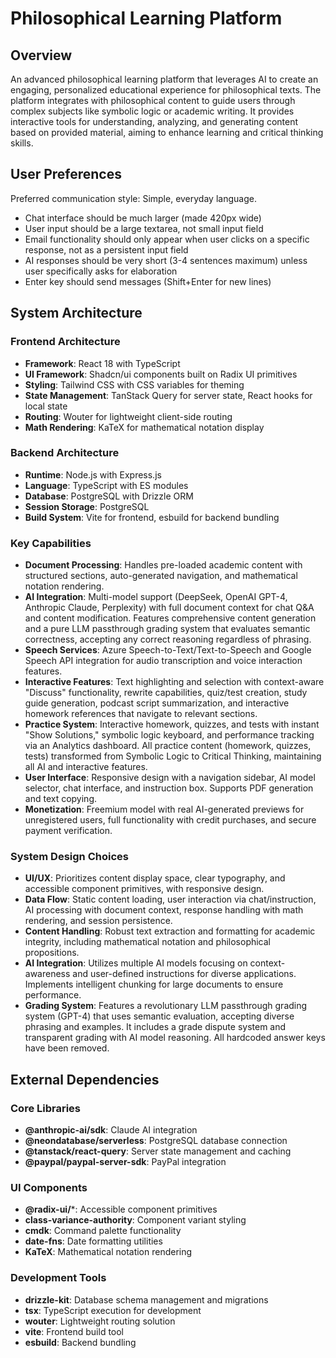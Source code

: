 # Philosophical Learning Platform

## Overview
An advanced philosophical learning platform that leverages AI to create an engaging, personalized educational experience for philosophical texts. The platform integrates with philosophical content to guide users through complex subjects like symbolic logic or academic writing. It provides interactive tools for understanding, analyzing, and generating content based on provided material, aiming to enhance learning and critical thinking skills.

## User Preferences
Preferred communication style: Simple, everyday language.
- Chat interface should be much larger (made 420px wide)
- User input should be a large textarea, not small input field
- Email functionality should only appear when user clicks on a specific response, not as a persistent input field
- AI responses should be very short (3-4 sentences maximum) unless user specifically asks for elaboration
- Enter key should send messages (Shift+Enter for new lines)

## System Architecture

### Frontend Architecture
- **Framework**: React 18 with TypeScript
- **UI Framework**: Shadcn/ui components built on Radix UI primitives
- **Styling**: Tailwind CSS with CSS variables for theming
- **State Management**: TanStack Query for server state, React hooks for local state
- **Routing**: Wouter for lightweight client-side routing
- **Math Rendering**: KaTeX for mathematical notation display

### Backend Architecture
- **Runtime**: Node.js with Express.js
- **Language**: TypeScript with ES modules
- **Database**: PostgreSQL with Drizzle ORM
- **Session Storage**: PostgreSQL
- **Build System**: Vite for frontend, esbuild for backend bundling

### Key Capabilities
- **Document Processing**: Handles pre-loaded academic content with structured sections, auto-generated navigation, and mathematical notation rendering.
- **AI Integration**: Multi-model support (DeepSeek, OpenAI GPT-4, Anthropic Claude, Perplexity) with full document context for chat Q&A and content modification. Features comprehensive content generation and a pure LLM passthrough grading system that evaluates semantic correctness, accepting any correct reasoning regardless of phrasing.
- **Speech Services**: Azure Speech-to-Text/Text-to-Speech and Google Speech API integration for audio transcription and voice interaction features.
- **Interactive Features**: Text highlighting and selection with context-aware "Discuss" functionality, rewrite capabilities, quiz/test creation, study guide generation, podcast script summarization, and interactive homework references that navigate to relevant sections.
- **Practice System**: Interactive homework, quizzes, and tests with instant "Show Solutions," symbolic logic keyboard, and performance tracking via an Analytics dashboard. All practice content (homework, quizzes, tests) transformed from Symbolic Logic to Critical Thinking, maintaining all AI and interactive features.
- **User Interface**: Responsive design with a navigation sidebar, AI model selector, chat interface, and instruction box. Supports PDF generation and text copying.
- **Monetization**: Freemium model with real AI-generated previews for unregistered users, full functionality with credit purchases, and secure payment verification.

### System Design Choices
- **UI/UX**: Prioritizes content display space, clear typography, and accessible component primitives, with responsive design.
- **Data Flow**: Static content loading, user interaction via chat/instruction, AI processing with document context, response handling with math rendering, and session persistence.
- **Content Handling**: Robust text extraction and formatting for academic integrity, including mathematical notation and philosophical propositions.
- **AI Integration**: Utilizes multiple AI models focusing on context-awareness and user-defined instructions for diverse applications. Implements intelligent chunking for large documents to ensure performance.
- **Grading System**: Features a revolutionary LLM passthrough grading system (GPT-4) that uses semantic evaluation, accepting diverse phrasing and examples. It includes a grade dispute system and transparent grading with AI model reasoning. All hardcoded answer keys have been removed.

## External Dependencies

### Core Libraries
- **@anthropic-ai/sdk**: Claude AI integration
- **@neondatabase/serverless**: PostgreSQL database connection
- **@tanstack/react-query**: Server state management and caching
- **@paypal/paypal-server-sdk**: PayPal integration

### UI Components
- **@radix-ui/***: Accessible component primitives
- **class-variance-authority**: Component variant styling
- **cmdk**: Command palette functionality
- **date-fns**: Date formatting utilities
- **KaTeX**: Mathematical notation rendering

### Development Tools
- **drizzle-kit**: Database schema management and migrations
- **tsx**: TypeScript execution for development
- **wouter**: Lightweight routing solution
- **vite**: Frontend build tool
- **esbuild**: Backend bundling